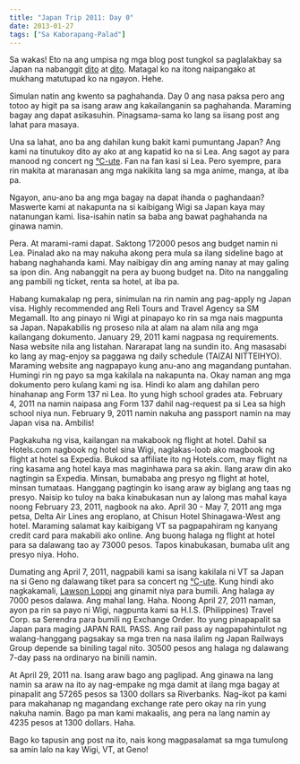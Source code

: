 ```yaml
---
title: "Japan Trip 2011: Day 0"
date: 2013-01-27
tags: ["Sa Kaborapang-Palad"]
---
```


Sa wakas! Eto na ang umpisa ng mga blog post tungkol sa paglalakbay sa Japan na nabanggit [dito](http://blag.borap.net/2011/04/30/trip-blog/) at [dito](http://blag.borap.net/2012/04/30/go-back/). Matagal ko na itong naipangako at mukhang matutupad ko na ngayon. Hehe.

Simulan natin ang kwento sa paghahanda. Day 0 ang nasa paksa pero ang totoo ay higit pa sa isang araw ang kakailanganin sa paghahanda. Maraming bagay ang dapat asikasuhin. Pinagsama-sama ko lang sa iisang post ang lahat para masaya.

Una sa lahat, ano ba ang dahilan kung bakit kami pumuntang Japan? Ang kami na tinutukoy dito ay ako at ang kapatid ko na si Lea. Ang sagot ay para manood ng concert ng [°C-ute](https://www.generasia.com/wiki/C-ute). Fan na fan kasi si Lea. Pero syempre, para rin makita at maranasan ang mga nakikita lang sa mga anime, manga, at iba pa.

Ngayon, anu-ano ba ang mga bagay na dapat ihanda o paghandaan? Maswerte kami at nakapunta na si kaibigang Wigi sa Japan kaya may natanungan kami. Iisa-isahin natin sa baba ang bawat paghahanda na ginawa namin.

Pera. At marami-rami dapat. Saktong 172000 pesos ang budget namin ni Lea. Pinalad ako na may nakuha akong pera mula sa ilang sideline bago at habang naghahanda kami. May naibigay din ang aming nanay at may galing sa ipon din. Ang nabanggit na pera ay buong budget na. Dito na nanggaling ang pambili ng ticket, renta sa hotel, at iba pa.

Habang kumakalap ng pera, sinimulan na rin namin ang pag-apply ng Japan visa. Highly recommended ang Reli Tours and Travel Agency sa SM Megamall. Ito ang pinayo ni Wigi at pinapayo ko rin sa mga nais magpunta sa Japan. Napakabilis ng proseso nila at alam na alam nila ang mga kailangang dokumento. January 29, 2011 kami nagpasa ng requirements. Nasa website nila ang listahan. Nararapat lang na sundin ito. Ang masasabi ko lang ay mag-enjoy sa paggawa ng daily schedule (TAIZAI NITTEIHYO). Maraming website ang nagpapayo kung anu-ano ang magandang puntahan. Humingi rin ng payo sa mga kakilala na nakapunta na. Okay naman ang mga dokumento pero kulang kami ng isa. Hindi ko alam ang dahilan pero hinahanap ang Form 137 ni Lea. Ito yung high school grades ata. February 4, 2011 na namin naipasa ang Form 137 dahil nag-request pa si Lea sa high school niya nun. February 9, 2011 namin nakuha ang passport namin na may Japan visa na. Ambilis!

Pagkakuha ng visa, kailangan na makabook ng flight at hotel. Dahil sa Hotels.com nagbook ng hotel sina Wigi, naglakas-loob ako magbook ng flight at hotel sa Expedia. Bukod sa affiliate ito ng Hotels.com, may flight na ring kasama ang hotel kaya mas maginhawa para sa akin. Ilang araw din ako nagtingin sa Expedia. Minsan, bumababa ang presyo ng flight at hotel, minsan tumataas. Hanggang pagtingin ko isang araw ay biglang ang taas ng presyo. Naisip ko tuloy na baka kinabukasan nun ay lalong mas mahal kaya noong February 23, 2011, nagbook na ako. April 30 - May 7, 2011 ang mga petsa, Delta Air Lines ang eroplano, at Chisun Hotel Shinagawa-West ang hotel. Maraming salamat kay kaibigang VT sa pagpapahiram ng kanyang credit card para makabili ako online. Ang buong halaga ng flight at hotel para sa dalawang tao ay 73000 pesos. Tapos kinabukasan, bumaba ulit ang presyo niya. Hoho.

Dumating ang April 7, 2011, nagpabili kami sa isang kakilala ni VT sa Japan na si Geno ng dalawang tiket para sa concert ng [°C-ute](https://www.generasia.com/wiki/C-ute). Kung hindi ako nagkakamali, [Lawson Loppi](https://www.lawson.co.jp/service/loppi/) ang ginamit niya para bumili. Ang halaga ay 7000 pesos dalawa. Ang mahal lang. Haha. Noong April 27, 2011 naman, ayon pa rin sa payo ni Wigi, nagpunta kami sa H.I.S. (Philippines) Travel Corp. sa Serendra para bumili ng Exchange Order. Ito yung pinapapalit sa Japan para maging JAPAN RAIL PASS. Ang rail pass ay nagpapahintulot ng walang-hanggang pagsakay sa mga tren na nasa ilalim ng Japan Railways Group depende sa biniling tagal nito. 30500 pesos ang halaga ng dalawang 7-day pass na ordinaryo na binili namin.

At April 29, 2011 na. Isang araw bago ang paglipad. Ang ginawa na lang namin sa araw na ito ay nag-empake ng mga damit at ilang mga bagay at pinapalit ang 57265 pesos sa 1300 dollars sa Riverbanks. Nag-ikot pa kami para makahanap ng magandang exchange rate pero okay na rin yung nakuha namin. Bago pa man kami makaalis, ang pera na lang namin ay 4235 pesos at 1300 dollars. Haha.

Bago ko tapusin ang post na ito, nais kong magpasalamat sa mga tumulong sa amin lalo na kay Wigi, VT, at Geno!